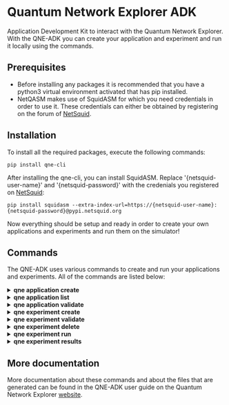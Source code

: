 # Quantum Network Explorer ADK
Application Development Kit to interact with the Quantum Network Explorer. With the QNE-ADK you can create your application and experiment and run it locally using the commands. 

## Prerequisites
- Before installing any packages it is recommended that you have a python3 virtual environment activated that has pip installed. 
- NetQASM makes use of SquidASM for which you need credentials in order to use it. These credentials can either be obtained by registering on the forum of [NetSquid](https://forum.netsquid.org/ "NetSquid").


## Installation
To install all the required packages, execute the following commands:

```
pip install qne-cli
```

After installing the qne-cli, you can install SquidASM. Replace '{netsquid-user-name}' and '{netsquid-password}' with the credenials you registered on [NetSquid](https://forum.netsquid.org/ "NetSquid"):

```
pip install squidasm --extra-index-url=https://{netsquid-user-name}:{netsquid-password}@pypi.netsquid.org
```

Now everything should be setup and ready in order to create your own applications and experiments and run them on the simulator!


## Commands
The QNE-ADK uses various commands to create and run your applications and experiments. All of the commands are listed below:

<!--- QNE LOGIN --->
<!---
<details closed>
<summary><b>qne login</b></summary>
Used to be logged in to a Quantum Network Explorer instance. If you want to run your experiment remotely, you have to be logged in.
<br></br>

```
qne login [OPTIONS] [HOST]

Arguments:
  [HOST]  [default: https://staging.quantum-network.com/]

Options:
  --username TEXT  Username of the remote user.  [required]
  --password TEXT  Password of the remote user.  [required]
  --help           Show this message and exit.
  
Example:
  qne login username password https://staging.quantum-network.com/
```
</details>
--->

<!--- QNE LOGOUT --->
<!---
<details closed>
<summary><b>qne logout</b></summary>
Log out from a specific Quantum Network Explorer instance.
<br></br>
    
```
qne logout [OPTIONS] [HOST]

Arguments:
  [HOST]  [default: https://staging.quantum-network.com/]

Options:
  --help  Show this message and exit.
  
Example:
  qne logout default: https://staging.quantum-network.com/
```
</details>
--->

<!--- QNE APPLICATION CREATE --->
<details closed>
<summary><b>qne application create</b></summary>
Create a new application in your current directory containing all the files that are needed to write your application. The application directory name will be based on the value given to <b>application</b>. Two child directories <b>src</b> and <b>config</b> will be created, along with the default files.
<br></br>
    
```
qne application create [OPTIONS] APPLICATION NODES...

Arguments:
  APPLICATION  Name of the application  [required]
  NODES...     Names of the nodes to be created  [required]

Options:
  --help  Show this message and exit.
  
Example:
  qne application create application_name node1 node2
```
</details>


<!--- QNE APPLICATION DELETE --->
<!---
<details closed>
<summary><b>qne application delete</b></summary>
Used to delete a remote application. All remote objects and files are deleted. However, the local files will persist.
<br></br>
    
```
qne application delete [OPTIONS]

Options:
  --help  Show this message and exit.

Example:
  qne application delete
```
</details>
--->

<!--- QNE APPLICATION INIT --->
<!---
<details closed>
<summary><b>qne application init</b></summary>
This command can be called in an already existing application, used to initialize it. Any files that adhere to the naming conventions will be detected and moved to the appropriate location.
<br></br>
    
```
qne application init [OPTIONS]

Options:
  --help  Show this message and exit.

Example:
  qne appplication init
```
</details>
--->


<!--- QNE APPLICATION LIST --->
<details closed>
<summary><b>qne application list</b></summary>
Show the list of all applications accessible to this user. If no flags are provided, this entails both remote and local applications are listed.
<br></br>
    
```
qne application list [OPTIONS]

Options:
  --remote / --local  Only list applications from this source.
  --help              Show this message and exit.

Example:
  qne application list
```
</details>



<!--- QNE APPLICATION UPLOAD --->
<!---
<details closed>
<summary><b>qne application upload</b></summary>
This command can be used to create or update a remote application. The command will either create a new application, starting with version 1 or update an already existing application and increment the version number.
<br></br>
    
```
qne application upload [OPTIONS]

Options:
  --help  Show this message and exit.

Example:
  qne application upload
```
</details>
--->


<!--- QNE APPLICATION VALIDATE --->
<details closed>
<summary><b>qne application validate</b></summary>
This command can be used to validate the files that are in the application directory. It checks for a correct file structure, if all files and directories needed exist and if the json files are in correct format.
<br></br>
    
```
qne application validate [OPTIONS]

Options:
  --help  Show this message and exit.
  
Example:
  qne application validate
```
</details>



<!--- QNE EXPERIMENT CREATE --->
<details closed>
<summary><b>qne experiment create</b></summary>
Create a new experiment, based on either a local or a remote application name.
<br></br>
    
```
qne experiment create [OPTIONS] NAME APPLICATION NETWORK

Arguments:
  NAME         Name of the experiment.  [required]
  APPLICATION  Name of the application.  [required]
  NETWORK      Name of the network to be used. [required]

Options:
  --local / --remote  Run the application locally.  [default: True]
  --help              Show this message and exit.
  
Example:
  qne experiment create experiment_name application_name europe
```
</details>



<!--- QNE EXPERIMENT VALIDATE --->
<details closed>
<summary><b>qne experiment validate</b></summary>
Validates whether the experiment file structure is  complete and if the json content is valid.
<br></br>

```
qne experiment validate [OPTIONS]

Options:
  --help  Show this message and exit.
  
Example:
  qne experiment validate
```
</details>


<!--- QNE EXPERIMENT DELETE --->
<details closed>
<summary><b>qne experiment delete</b></summary>
Delete the entire experiment, both on the local and remote side.
<br></br>
    
```
qne experiment delete [OPTIONS]

Options:
  --help  Show this message and exit.
  
Example:
  qne experiment delete
```
</details>



<!--- QNE EXPERIMENT LIST --->
<!---
<details closed>
<summary><b>qne experiment list</b></summary>
List all the remote applications.
<br></br>
    
```
qne experiment list [OPTIONS]

Options:
  --help  Show this message and exit.
  
Example:
  qne experiment list
```
</details>
--->



<details closed>
<!--- QNE EXPERIMENT RUN --->
<summary><b>qne experiment run</b></summary>
Using this command the experiment will be run on the backend. In case of a local run, netsquid will be used as backend simulator. 
<br></br>

```
qne experiment run [OPTIONS]

Options:
  --block  Wait for the result to be returned.  [default: False]
  --help   Show this message and exit.
  
Example:
  qne experiment run
```
</details>



<!--- QNE EXPERIMENT RESULTS --->
<details closed>
<summary><b>qne experiment results</b></summary>
Download the results for an experiment that has been run.
<br></br>
    
```
qne experiment results [OPTIONS]

Options:
  --all   Get all results for this experiment.  [default: False]
  --show  Show the results on screen instead of saving to file.  [default:
          False]
  --help  Show this message and exit.
  
Example:
  qne experiment results
```
</details>



## More documentation
More documentation about these commands and about the files that are generated can be found in the QNE-ADK user guide on the Quantum Network Explorer [website](https://beta.quantum-network.com/knowledge-base/qne-adk).
